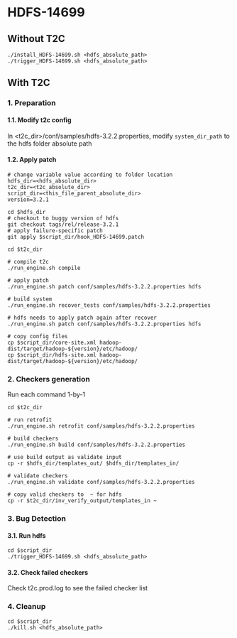 # HDFS-14699

## Without T2C
```
./install_HDFS-14699.sh <hdfs_absolute_path>
./trigger_HDFS-14699.sh <hdfs_absolute_path>
```

## With T2C
### 1. Preparation
#### 1.1. Modify t2c config
In <t2c_dir>/conf/samples/hdfs-3.2.2.properties, modify `system_dir_path` to the hdfs folder absolute path

#### 1.2. Apply patch
```
# change variable value according to folder location
hdfs_dir=<hdfs_absolute_dir>
t2c_dir=<t2c_absolute_dir>
script_dir=<this_file_parent_absolute_dir>
version=3.2.1

cd $hdfs_dir
# checkout to buggy version of hdfs
git checkout tags/rel/release-3.2.1
# apply failure-specific patch
git apply $script_dir/hook_HDFS-14699.patch

cd $t2c_dir

# compile t2c
./run_engine.sh compile

# apply patch
./run_engine.sh patch conf/samples/hdfs-3.2.2.properties hdfs

# build system
./run_engine.sh recover_tests conf/samples/hdfs-3.2.2.properties

# hdfs needs to apply patch again after recover
./run_engine.sh patch conf/samples/hdfs-3.2.2.properties hdfs

# copy config files
cp $script_dir/core-site.xml hadoop-dist/target/hadoop-${version}/etc/hadoop/
cp $script_dir/hdfs-site.xml hadoop-dist/target/hadoop-${version}/etc/hadoop/
```
### 2. Checkers generation
Run each command 1-by-1
```
cd $t2c_dir

# run retrofit
./run_engine.sh retrofit conf/samples/hdfs-3.2.2.properties 

# build checkers
./run_engine.sh build conf/samples/hdfs-3.2.2.properties

# use build output as validate input
cp -r $hdfs_dir/templates_out/ $hdfs_dir/templates_in/

# validate checkers
./run_engine.sh validate conf/samples/hdfs-3.2.2.properties

# copy valid checkers to  ~ for hdfs
cp -r $t2c_dir/inv_verify_output/templates_in ~
```
### 3. Bug Detection
#### 3.1. Run hdfs
```
cd $script_dir
./trigger_HDFS-14699.sh <hdfs_absolute_path>
```

#### 3.2. Check failed checkers
Check t2c.prod.log to see the failed checker list

### 4. Cleanup
```
cd $script_dir
./kill.sh <hdfs_absolute_path>
```
